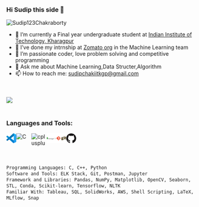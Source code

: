 ### Hi Sudip this side 👋

<p align="left"> <img src="https://komarev.com/ghpvc/?username=Sudip123Chakraborty&label=Profile%20views&color=0e75b6&style=flat" alt="Sudip123Chakraborty" /> </p>

- 🔭 I’m currently a Final year undergraduate student at [Indian Institute of Technology, Kharagpur](http://www.iitkgp.ac.in/)
- 🌱 I’ve done my intrnship at [Zomato org](https://www.zomato.com/) in the Machine Learning team
- 👯 I’m passionate coder, love problem solving and competitive programming
- 💬 Ask me about Machine Learning,Data Structer,Algorithm
- 📫 How to reach me: sudipchakiitkgp@gmail.com
<br/>
<br/>

<img src="https://github-readme-stats.vercel.app/api?username=Sudip123Chakraborty&&show_icons=true&title_color=ffffff&icon_color=bb2acf&text_color=daf7dc&bg_color=151515">

<br/>
<br/>

### Languages and Tools:

<img align="left" alt="Visual Studio Code" width="26px" src="https://raw.githubusercontent.com/github/explore/80688e429a7d4ef2fca1e82350fe8e3517d3494d/topics/visual-studio-code/visual-studio-code.png" />
<img align="left" alt="C" src="https://devicons.github.io/devicon/devicon.git/icons/c/c-original.svg" alt="c" width="40" height="40"/>
<img align="left" alt="cplusplus"  src="https://devicons.github.io/devicon/devicon.git/icons/cplusplus/cplusplus-original.svg" width="40" height="40">
<img align="left" alt="MongoDB" width="26px" src="https://raw.githubusercontent.com/github/explore/80688e429a7d4ef2fca1e82350fe8e3517d3494d/topics/mongodb/mongodb.png" />
<img align="left" alt="Git" width="26px" src="https://raw.githubusercontent.com/github/explore/80688e429a7d4ef2fca1e82350fe8e3517d3494d/topics/git/git.png" />
<img align="left" alt="GitHub" width="26px" src="https://raw.githubusercontent.com/github/explore/78df643247d429f6cc873026c0622819ad797942/topics/github/github.png"    
  />
  
  <br/> <br/>  <br/>
  <br/>
```
Programming Languages: C, C++, Python 
Software and Tools: ELK Stack, Git, Postman, Jupyter
Framework and Libraries: Pandas, NumPy, Matplotlib, OpenCV, Seaborn, STL, Conda, Scikit-learn, Tensorflow, NLTK
Familiar With: Tableau, SQL, SolidWorks, AWS, Shell Scripting, LaTeX, MLflow, Snap
  
 ```
  
